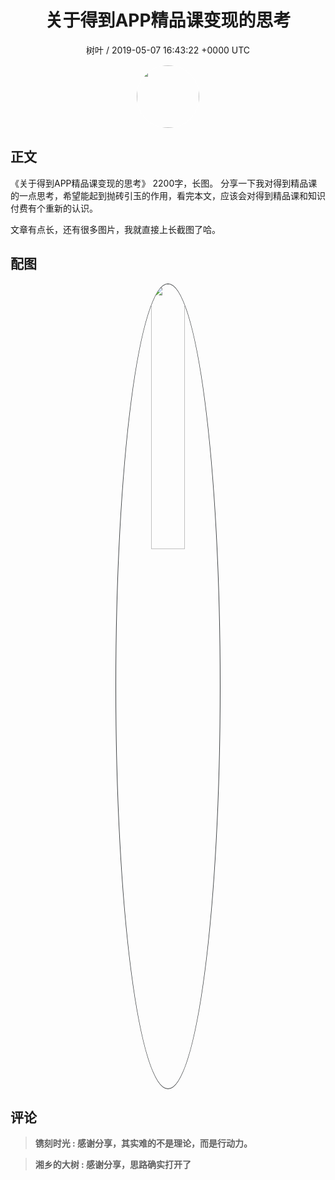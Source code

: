 <h1 align="center">关于得到APP精品课变现的思考</h1>
<p align="center">
    <a>树叶 / 2019-05-07 16:43:22 &#43;0000 UTC</a>
</p>

<div align="center">
    <img src="https://images.zsxq.com/Ft4tqmmRdj15lNv6PWiJuBb9Z_tO?e=1590940799&amp;token=kIxbL07-8jAj8w1n4s9zv64FuZZNEATmlU_Vm6zD:bAm7rQz8Iv4d5XRNcUP6aUxUvhs=" width="100" height="100" style="border:1px solid;border-radius:50%; color:#ffffff"/>
</div>

## 正文

<div>
《关于得到APP精品课变现的思考》
2200字，长图。
分享一下我对得到精品课的一点思考，希望能起到抛砖引玉的作用，看完本文，应该会对得到精品课和知识付费有个重新的认识。

文章有点长，还有很多图片，我就直接上长截图了哈。
</div>

## 配图
<div class="image" align="center">

<img src="https://images.zsxq.com/FsRcQg3T_XbPxyNa86YkVPWsCQAd?imageMogr2/auto-orient/thumbnail/800x/format/jpg/blur/1x0/quality/75&amp;e=1590940799&amp;token=kIxbL07-8jAj8w1n4s9zv64FuZZNEATmlU_Vm6zD:VVsSGxsIVu7bpx4SvlYYaz6ziNI=" width="33%" height="33%" style="border:1px solid;border-radius:50%; color:#3c3f41"/>

</div>

## 评论

<div align="left">
<div>

<blockquote >
<span> <strong>镌刻时光 : 感谢分享，其实难的不是理论，而是行动力。 </strong></span>
</blockquote>

<blockquote >
<span> <strong>湘乡的大树 : 感谢分享，思路确实打开了 </strong></span>
</blockquote>

</div>
</div>